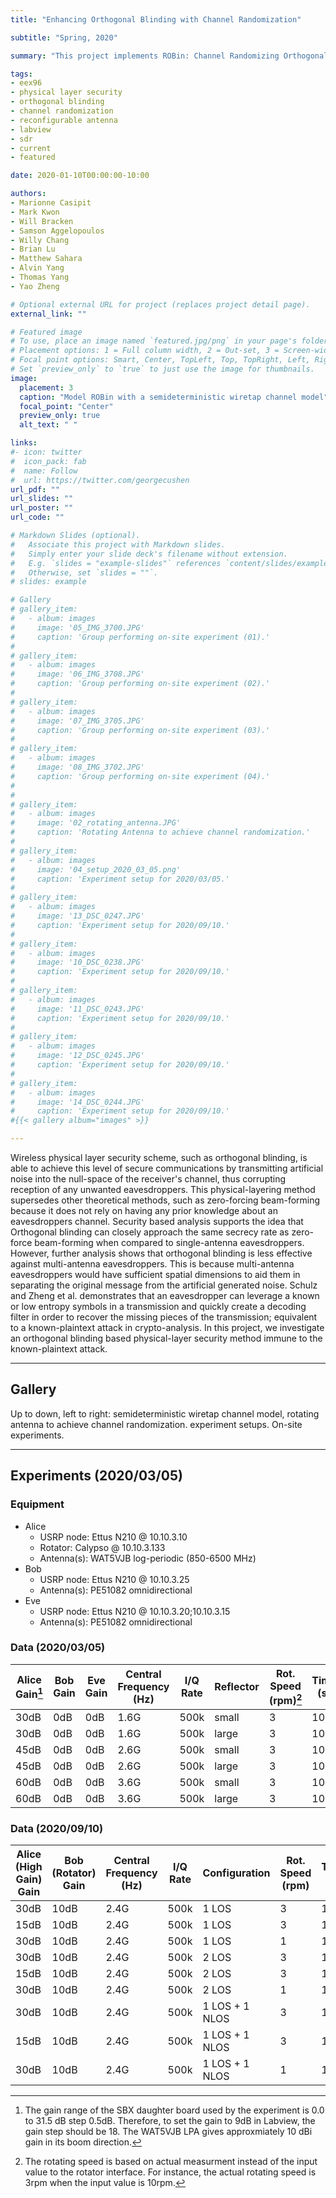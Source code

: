 ```yaml
---
title: "Enhancing Orthogonal Blinding with Channel Randomization"

subtitle: "Spring, 2020"

summary: "This project implements ROBin: Channel Randomizing Orthogonal Blinding, an enhanced wireless physical layer security scheme robust to known-plaintext attack."

tags:
- eex96
- physical layer security
- orthogonal blinding
- channel randomization
- reconfigurable antenna
- labview
- sdr
- current
- featured

date: 2020-01-10T00:00:00-10:00

authors:
- Marionne Casipit
- Mark Kwon 
- Will Bracken
- Samson Aggelopoulos
- Willy Chang
- Brian Lu
- Matthew Sahara
- Alvin Yang
- Thomas Yang
- Yao Zheng

# Optional external URL for project (replaces project detail page).
external_link: ""

# Featured image
# To use, place an image named `featured.jpg/png` in your page's folder.
# Placement options: 1 = Full column width, 2 = Out-set, 3 = Screen-width
# Focal point options: Smart, Center, TopLeft, Top, TopRight, Left, Right, BottomLeft, Bottom, BottomRight
# Set `preview_only` to `true` to just use the image for thumbnails.
image:
  placement: 3
  caption: "Model ROBin with a semideterministic wiretap channel model"
  focal_point: "Center"
  preview_only: true
  alt_text: " "

links:
#- icon: twitter
#  icon_pack: fab
#  name: Follow
#  url: https://twitter.com/georgecushen
url_pdf: ""
url_slides: ""
url_poster: ""
url_code: ""

# Markdown Slides (optional).
#   Associate this project with Markdown slides.
#   Simply enter your slide deck's filename without extension.
#   E.g. `slides = "example-slides"` references `content/slides/example-slides.md`.
#   Otherwise, set `slides = ""`.
# slides: example

# Gallery
# gallery_item:
#   - album: images
#     image: '05_IMG_3700.JPG'
#     caption: 'Group performing on-site experiment (01).'
# 
# gallery_item:
#   - album: images
#     image: '06_IMG_3708.JPG'
#     caption: 'Group performing on-site experiment (02).'
# 
# gallery_item:
#   - album: images
#     image: '07_IMG_3705.JPG'
#     caption: 'Group performing on-site experiment (03).'
# 
# gallery_item:
#   - album: images
#     image: '08_IMG_3702.JPG'
#     caption: 'Group performing on-site experiment (04).'
# 
# 
# gallery_item:
#   - album: images
#     image: '02_rotating_antenna.JPG'
#     caption: 'Rotating Antenna to achieve channel randomization.'
# 
# gallery_item:
#   - album: images
#     image: '04_setup_2020_03_05.png'
#     caption: 'Experiment setup for 2020/03/05.'
# 
# gallery_item:
#   - album: images
#     image: '13_DSC_0247.JPG'
#     caption: 'Experiment setup for 2020/09/10.'
# 
# gallery_item:
#   - album: images
#     image: '10_DSC_0238.JPG'
#     caption: 'Experiment setup for 2020/09/10.'
# 
# gallery_item:
#   - album: images
#     image: '11_DSC_0243.JPG'
#     caption: 'Experiment setup for 2020/09/10.'
# 
# gallery_item:
#   - album: images
#     image: '12_DSC_0245.JPG'
#     caption: 'Experiment setup for 2020/09/10.'
# 
# gallery_item:
#   - album: images
#     image: '14_DSC_0244.JPG'
#     caption: 'Experiment setup for 2020/09/10.'
#{{< gallery album="images" >}}

---
```

Wireless physical layer security scheme, such as orthogonal blinding, is able to achieve this level of secure communications by transmitting artificial noise into the null-space of the receiver's channel, thus corrupting reception of any unwanted eavesdroppers.  This physical-layering method supersedes other theoretical methods, such as zero-forcing beam-forming because it does not rely on having any prior knowledge about an eavesdroppers channel.  Security based analysis supports the idea that Orthogonal blinding can closely approach the same secrecy rate as zero-force beam-forming when compared to single-antenna eavesdroppers.  However, further analysis shows that orthogonal blinding is less effective against multi-antenna eavesdroppers.  This is because multi-antenna eavesdroppers would have sufficient spatial dimensions to aid them in separating the original message from the artificial generated noise. Schulz and Zheng et al. demonstrates that an eavesdropper can leverage a known or low entropy symbols in a transmission and quickly create a decoding filter in order to recover the missing pieces of the transmission; equivalent to a known-plaintext attack in crypto-analysis.  In this project, we investigate an orthogonal blinding based physical-layer security method immune to the known-plaintext attack.
***

## Gallery


Up to down, left to right: semideterministic wiretap channel model, rotating antenna to achieve channel randomization. experiment setups. On-site experiments.

***

## Experiments (2020/03/05)
### Equipment
- Alice
  - USRP node: Ettus N210 @ 10.10.3.10
  - Rotator: Calypso @ 10.10.3.133
  - Antenna(s): WAT5VJB log-periodic (850-6500 MHz)
- Bob
  - USRP node: Ettus N210 @ 10.10.3.25
  - Antenna(s): PE51082 omnidirectional
- Eve
  - USRP node: Ettus N210 @ 10.10.3.20;10.10.3.15
  - Antenna(s): PE51082 omnidirectional

### Data (2020/03/05)

| Alice Gain[^1] | Bob Gain | Eve Gain | Central Frequency (Hz) | I/Q Rate | Reflector | Rot. Speed (rpm)[^2] | Time (s) | Data                    |
| ---            | ---      | ---      | ---                    | ---      | ---       | ---                  | ---      | ---                     |
| 30dB           | 0dB      | 0dB      | 1.6G                   | 500k     | small     | 3                    | 100      | [Download][20200305tx1] |
| 30dB           | 0dB      | 0dB      | 1.6G                   | 500k     | large     | 3                    | 100      | [Download][20200305tx2] |
| 45dB           | 0dB      | 0dB      | 2.6G                   | 500k     | small     | 3                    | 100      | [Download][20200305tx3] |
| 45dB           | 0dB      | 0dB      | 2.6G                   | 500k     | large     | 3                    | 100      | [Download][20200305tx4] |
| 60dB           | 0dB      | 0dB      | 3.6G                   | 500k     | small     | 3                    | 100      | [Download][20200305tx5] |
| 60dB           | 0dB      | 0dB      | 3.6G                   | 500k     | large     | 3                    | 100      | [Download][20200305tx6] |

### Data (2020/09/10)

| Alice (High Gain) Gain | Bob (Rotator) Gain | Central Frequency (Hz) | I/Q Rate | Configuration  | Rot. Speed (rpm) | Time (s) | Data                    |
| ---                    | ---                | ---                    | ---      | ---            | ---              | ---      | ---                     |
| 30dB                   | 10dB                | 2.4G                   | 500k     | 1 LOS          | 3                | 100      | [Download][20200910tx1] |
| 15dB                   | 10dB                | 2.4G                   | 500k     | 1 LOS          | 3                | 100      | [Download][20200910tx2] |
| 30dB                   | 10dB                | 2.4G                   | 500k     | 1 LOS          | 1                | 100      | [Download][20200910tx3] |
| 30dB                   | 10dB                | 2.4G                   | 500k     | 2 LOS          | 3                | 100      | [Download][20200910tx4] |
| 15dB                   | 10dB                | 2.4G                   | 500k     | 2 LOS          | 3                | 100      | [Download][20200910tx5] |
| 30dB                   | 10dB                | 2.4G                   | 500k     | 2 LOS          | 1                | 100      | [Download][20200910tx6] |
| 30dB                   | 10dB                | 2.4G                   | 500k     | 1 LOS + 1 NLOS | 3                | 100      | [Download][20200910tx7] |
| 15dB                   | 10dB                | 2.4G                   | 500k     | 1 LOS + 1 NLOS | 3                | 100      | [Download][20200910tx8] |
| 30dB                   | 10dB                | 2.4G                   | 500k     | 1 LOS + 1 NLOS | 1                | 100      | [Download][20200910tx9] |

[data url]: # (week urls)
[20200305tx1]: https://drive.google.com/drive/folders/18HvVHh6jX6pAW3hYXT5nDg1-sqBfGj48?usp=sharing
[20200305tx2]: https://drive.google.com/drive/folders/1nhf3eIN3QANTaydRQtuBElWAtWEqaz6r?usp=sharing
[20200305tx3]: https://drive.google.com/drive/folders/1616RRzrZKQKsaccJE-9oIBQ6WA4RHc9a?usp=sharing
[20200305tx4]: https://drive.google.com/drive/folders/1OzVybveZ_WCEPkBpp4MXDyA8_7H0hzEo?usp=sharing
[20200305tx5]: https://drive.google.com/drive/folders/1wOFwO2q2H1nj1vKa5nug3C6dhkmeh9zv?usp=sharing
[20200305tx6]: https://drive.google.com/drive/folders/15UYoHH5UFcwrdzKSBMtddNZqKAAjIEMy?usp=sharing

[data url]: # (week urls)
[20200910tx1]: https://drive.google.com/drive/folders/1DukCFhMV0JIaa_o-JSbRuNfPKtjXCBM8?usp=sharing
[20200910tx2]: https://drive.google.com/drive/folders/1YeljUP8lWL5bPzJAiDs2IrC9TP0GaMv2?usp=sharing
[20200910tx3]: https://drive.google.com/drive/folders/1k82Tl91oFaoKzvHKht5OIsUcp4kVORGS?usp=sharing
[20200910tx4]: https://drive.google.com/drive/folders/1UuMLyeA7oqbhLyYeNpjKn-BvdtyjOk2x?usp=sharing
[20200910tx5]: https://drive.google.com/drive/folders/1X2TXBeKLtwyGM8LlsTcVOHueIBHSvu13?usp=sharing
[20200910tx6]: https://drive.google.com/drive/folders/1CqN_vBd9r29aui4zJ1CLoC7hs2zXr68s?usp=sharing
[20200910tx7]: https://drive.google.com/drive/folders/1rXJyat7lq60lceV6__Mzy7dLEkZx9AQU?usp=sharing
[20200910tx8]: https://drive.google.com/drive/folders/1SGVuYgjHHKMY_dYCCFcbdg-cWKMYdgCa?usp=sharing
[20200910tx9]: https://drive.google.com/drive/folders/1s_A9GRoWq0ZNEKlnmPxttWlso84oX0Ls?usp=sharing

[^2]: The rotating speed is based on actual measurment instead of the input
  value to the rotator interface. For instance, the actual rotating speed is 3rpm when  the input value is 10rpm.

[^1]: The gain range of the SBX daughter board used by the experiment is 0.0
  to 31.5 dB step 0.5dB. Therefore, to set the gain to 9dB in Labview, the gain step should be 18. The WAT5VJB LPA gives approxmiately 10 dBi gain in its boom direction.
